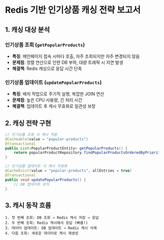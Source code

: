 # Redis 기반 인기상품 캐싱 전략 보고서

## 1. 캐싱 대상 분석

### 인기상품 조회 (`getPopularProducts`)
- **특징**: 메인페이지 접속 시마다 호출, 자주 조회되지만 자주 변경되지 않음
- **문제점**: 정렬 연산으로 인한 DB 부하, 대량 트래픽 시 지연 발생
- **해결책**: Redis 캐싱으로 응답 시간 단축

### 인기상품 업데이트 (`updatePopularProducts`)
- **특징**: 배치 작업으로 주기적 실행, 복잡한 JOIN 연산
- **문제점**: 높은 CPU 사용량, 긴 처리 시간
- **해결책**: 업데이트 후 캐시 무효화로 일관성 보장

## 2. 캐싱 전략 구현

```java
// 인기상품 조회 시 캐시 적용
@Cacheable(value = "popular-products")
@Transactional
public List<PopularProductEntity> getPopularProducts() {
    return popularProductRepository.findPopularProductsOrderedByPriority();
}

// 인기상품 업데이트 시 캐시 무효화
@CacheEvict(value = "popular-products", allEntries = true)
@Transactional
public void updatePopularProducts() {
    // DB 업데이트 로직
}
```

## 3. 캐시 동작 흐름

```
1. 첫 번째 조회: DB 조회 → Redis 캐시 저장 → 응답
2. 두 번째 조회: Redis 캐시에서 응답 (빠름!)
3. 데이터 업데이트: DB 업데이트 → Redis 캐시 삭제
4. 다음 조회: 새로운 데이터로 캐시 재생성
```

